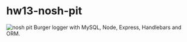 # hw13-nosh-pit

![nosh pit](assets/img/nosh-pit.PNG)
 Burger logger with MySQL, Node, Express, Handlebars and ORM.
